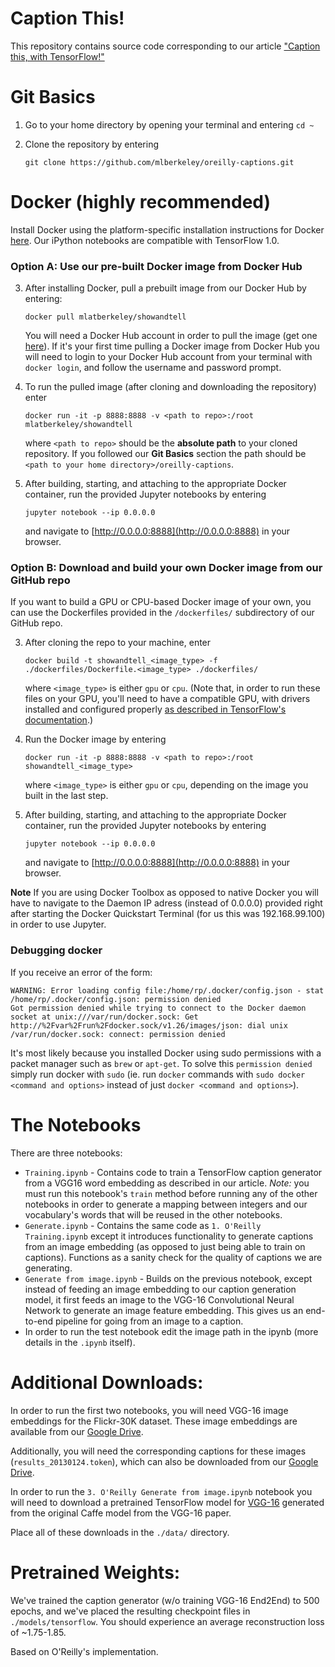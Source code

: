 # Caption This!

This repository contains source code corresponding to our article ["Caption this, with TensorFlow!"]( https://www.oreilly.com/learning/caption-this-with-tensorflow) 


# Git Basics
1. Go to your home directory by opening your terminal and entering `cd ~`

2. Clone the repository by entering

    ```
    git clone https://github.com/mlberkeley/oreilly-captions.git
    ```

# Docker (highly recommended)
Install Docker using the platform-specific installation instructions for Docker [here](https://docs.docker.com/engine/installation/#platform-support-matrix). Our iPython notebooks are compatible with TensorFlow 1.0.

### Option A: Use our pre-built Docker image from Docker Hub

3. After installing Docker, pull a prebuilt image from our Docker Hub by entering:

    ```
    docker pull mlatberkeley/showandtell
    ```

    You will need a Docker Hub account in order to pull the image (get one [here](https://hub.docker.com/)). If it's your first time pulling a Docker image from Docker Hub you will need to login to your Docker Hub account from your terminal with `docker login`, and follow the username and password prompt.

4. To run the pulled image (after cloning and downloading the repository) enter

    ```
    docker run -it -p 8888:8888 -v <path to repo>:/root mlatberkeley/showandtell
    ```

    where `<path to repo>` should be the __absolute path__ to your cloned repository. If you followed our **Git Basics** section the path should be `<path to your home directory>/oreilly-captions`.

5. After building, starting, and attaching to the appropriate Docker container, run the provided Jupyter notebooks by entering

    ```
    jupyter notebook --ip 0.0.0.0
    ```

    and navigate to [http://0.0.0.0:8888](http://0.0.0.0:8888) in your browser.

### Option B: Download and build your own Docker image from our GitHub repo
If you want to build a GPU or CPU-based Docker image of your own, you can use the Dockerfiles provided in the `/dockerfiles/` subdirectory of our GitHub repo.

3. After cloning the repo to your machine, enter

    ```
    docker build -t showandtell_<image_type> -f ./dockerfiles/Dockerfile.<image_type> ./dockerfiles/
    ```

    where `<image_type>` is either `gpu` or `cpu`. (Note that, in order to run these files on your GPU, you'll need to have a compatible GPU, with drivers installed and configured properly [as described in TensorFlow's documentation](https://www.tensorflow.org/install/).)

4. Run the Docker image by entering

    ```
    docker run -it -p 8888:8888 -v <path to repo>:/root showandtell_<image_type>
    ```

    where `<image_type>` is either `gpu` or `cpu`, depending on the image you built in the last step.

5. After building, starting, and attaching to the appropriate Docker container, run the provided Jupyter notebooks by entering

    ```
    jupyter notebook --ip 0.0.0.0
    ```

    and navigate to [http://0.0.0.0:8888](http://0.0.0.0:8888) in your browser.

**Note**
If you are using Docker Toolbox as opposed to native Docker you will have to navigate to the Daemon IP adress (instead of 0.0.0.0) provided right after starting the Docker Quickstart Terminal (for us this was 192.168.99.100) in order to use Jupyter.

### Debugging docker
If you receive an error of the form:

```
WARNING: Error loading config file:/home/rp/.docker/config.json - stat /home/rp/.docker/config.json: permission denied
Got permission denied while trying to connect to the Docker daemon socket at unix:///var/run/docker.sock: Get http://%2Fvar%2Frun%2Fdocker.sock/v1.26/images/json: dial unix /var/run/docker.sock: connect: permission denied
```

It's most likely because you installed Docker using sudo permissions with a packet manager such as `brew` or `apt-get`. To solve this `permission denied` simply run docker with `sudo` (ie. run `docker` commands with `sudo docker <command and options>` instead of just `docker <command and options>`).

# The Notebooks
There are three notebooks:
* `Training.ipynb` - Contains code to train a TensorFlow caption generator from a VGG16 word embedding as described in our article. *Note:* you must run this notebook's `train` method before running any of the other notebooks in order to generate a mapping between integers and our vocabulary's words that will be reused in the other notebooks.
* `Generate.ipynb` - Contains the same code as `1. O'Reilly Training.ipynb` except it introduces functionality to generate captions from an image embedding (as opposed to just being able to train on captions). Functions as a sanity check for the quality of captions we are generating.
* `Generate from image.ipynb` - Builds on the previous notebook, except instead of feeding an image embedding to our caption generation model, it first feeds an image to the VGG-16 Convolutional Neural Network to generate an image feature embedding. This gives us an end-to-end pipeline for going from an image to a caption.
 * In order to run the test notebook edit the image path in the ipynb (more details in the `.ipynb` itself).

# Additional Downloads:
In order to run the first two notebooks, you will need VGG-16 image embeddings for the Flickr-30K dataset. These image embeddings are available from our [Google Drive](https://drive.google.com/file/d/0B5o40yxdA9PqTnJuWGVkcFlqcG8/view?usp=sharing).

Additionally, you will need the corresponding captions for these images (`results_20130124.token`), which can also be downloaded from our [Google Drive](https://drive.google.com/file/d/0B2vTU3h54lTydXFjSVM5T2t4WmM/view?usp=sharing).

In order to run the `3. O'Reilly Generate from image.ipynb` notebook you will need to download a pretrained TensorFlow model for [VGG-16](https://drive.google.com/file/d/0B2vTU3h54lTyaDczbFhsZFpsUGs/view?usp=sharing) generated from the original Caffe model from the VGG-16 paper.

Place all of these downloads in the `./data/` directory.

# Pretrained Weights:
We've trained the caption generator (w/o training VGG-16 End2End) to 500 epochs, and we've placed the resulting checkpoint files in `./models/tensorflow`. You should experience an average reconstruction loss of ~1.75-1.85.

Based on O'Reilly's implementation.
